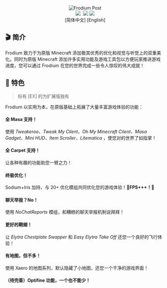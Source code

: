 <div align="center"><img src="https://github.com/WForst-Breeze/JustARepo/blob/main/head.png" alt="Frodium Post"/></div>

<div align="center"><img src="https://img.shields.io/github/stars/WForst-Breeze/Frodium-Modpack">&nbsp; <img src="https://img.shields.io/github/forks/WForst-Breeze/Frodium-Modpack?color=%23f8e71c">&nbsp;<img src="https://img.shields.io/github/issues/WForst-Breeze/Frodium-Modpack?color=%237ed321"></div>
<div align="center">[简体中文] [English]</div>

## 🎬 简介
Frodium 致力于为原版 Minecraft 添加极其优秀的优化和视觉与听觉上的双重美化。同时为原版 Minecraft 添加许多实用功能及游戏工具包以方便玩家推进游戏进度，您可以通过 Frodium 在您的世界完成一些令人惊叹的伟大成就！

## 🎉 特色
> 标有 [EX] 的为扩展版独有

Frodium 以实用为本，在原版基础上拓展了大量丰富游戏体验的功能：

#### **全 Masa 支持！** 
使用 _Tweakeroo、Tweak My Cilent、Oh My Minecraft Cilent、Masa Gadget、Mini HUD、Item Scroller、Litematica_ ，使您对的世界了如指掌！
#### **全 Carpet 支持！** 
让各种有趣的功能助您一臂之力！
#### **终极优化！** 
Sodium+Iris 加持，与 20+ 优化模组共同优化您的游戏体验！**🚀FPS+++！🚀**
#### **聊天举报？No！** 
使用 _NoChatReports_ 模组，和糟糕的聊天举报机制说拜拜！
#### **更好的鞘翅！** 
让 _Elytra Chestplate Swapper_ 和 _Easy Elytra Take Off_ 还您一个良好的飞行体验！
#### **有地图，但不多！** 
使用 Xaero 的地图系列，默认隐藏了小地图，还您一个干净的游戏界面！
#### （待完善）**Optifine 功能，一个也不能少！** 
